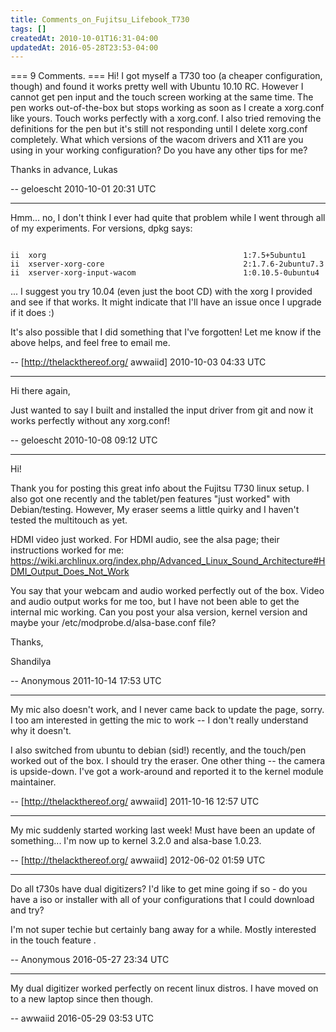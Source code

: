 ```yaml
---
title: Comments_on_Fujitsu_Lifebook_T730
tags: []
createdAt: 2010-10-01T16:31-04:00
updatedAt: 2016-05-28T23:53-04:00
---
```


=== 9 Comments. ===
Hi!
I got myself a T730 too (a cheaper configuration, though) and found it works pretty well with Ubuntu 10.10 RC. However I cannot get pen input and the touch screen working at the same time. The pen works out-of-the-box but stops working as soon as I create a xorg.conf like yours. Touch works perfectly with a xorg.conf. I also tried removing the definitions for the pen but it's still not responding until I delete xorg.conf completely.
What which versions of the wacom drivers and X11 are you using in your working configuration? Do you have any other tips for me?

Thanks in advance,
Lukas

-- geloescht 2010-10-01 20:31 UTC


----

Hmm... no, I don't think I ever had quite that problem while I went through all of my experiments. For versions, dpkg says:

<code>
ii  xorg                                            1:7.5+5ubuntu1
ii  xserver-xorg-core                               2:1.7.6-2ubuntu7.3
ii  xserver-xorg-input-wacom                        1:0.10.5-0ubuntu4
</code>

... I suggest you try 10.04 (even just the boot CD) with the xorg I provided and see if that works. It might indicate that I'll have an issue once I upgrade if it does :)

It's also possible that I did something that I've forgotten! Let me know if the above helps, and feel free to email me.

-- [http://thelackthereof.org/ awwaiid] 2010-10-03 04:33 UTC


----

Hi there again,

Just wanted to say I built and installed the input driver from git and now it works perfectly without any xorg.conf!

-- geloescht 2010-10-08 09:12 UTC


----

Hi!

Thank you for posting this great info about the Fujitsu T730 linux setup.  I also got one recently and the tablet/pen features "just worked" with Debian/testing.  However, My eraser seems a little quirky and I haven't tested the multitouch as yet.

HDMI video just worked.  For HDMI audio, see the alsa page; their instructions worked for me:  https://wiki.archlinux.org/index.php/Advanced_Linux_Sound_Architecture#HDMI_Output_Does_Not_Work

You say that your webcam and audio worked perfectly out of the box.  Video and audio output works for me too, but I have not been able to get the internal mic working.  Can you post your alsa version, kernel version and maybe your /etc/modprobe.d/alsa-base.conf file? 

Thanks,

Shandilya

-- Anonymous 2011-10-14 17:53 UTC


----

My mic also doesn't work, and I never came back to update the page, sorry. I too am interested in getting the mic to work -- I don't really understand why it doesn't.

I also switched from ubuntu to debian (sid!) recently, and the touch/pen worked out of the box. I should try the eraser. One other thing -- the camera is upside-down. I've got a work-around and reported it to the kernel module maintainer.

-- [http://thelackthereof.org/ awwaiid] 2011-10-16 12:57 UTC


----

My mic suddenly started working last week! Must have been an update of something... I'm now up to kernel 3.2.0 and alsa-base 1.0.23.

-- [http://thelackthereof.org/ awwaiid] 2012-06-02 01:59 UTC


----

Do all t730s have dual digitizers?  I'd like to get mine going if so - do you have a iso or installer with all of your configurations that I could download and try?

I'm not super techie but certainly bang away for a while.  Mostly interested in the touch feature .

-- Anonymous 2016-05-27 23:34 UTC


----

My dual digitizer worked perfectly on recent linux distros. I have moved on to a new laptop since then though.

-- awwaiid 2016-05-29 03:53 UTC


